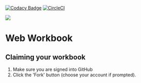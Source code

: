 [![Codacy Badge](https://api.codacy.com/project/badge/Grade/be0cd8c6f8af4400991bd4c45c6029c3)](https://www.codacy.com/app/AustinCodingAcademy/web-workbook?utm_source=github.com&amp;utm_medium=referral&amp;utm_content=AustinCodingAcademy/web-workbook&amp;utm_campaign=Badge_Grade)
[![CircleCI](https://circleci.com/gh/AustinCodingAcademy/web-workbook.svg?style=svg)](https://circleci.com/gh/AustinCodingAcademy/web-workbook)

![](http://static1.squarespace.com/static/538f3fcde4b05c5fecc7a40e/t/538f48a4e4b00d94e8c253b3/1453396632576/?format=400w)

# Web Workbook

## Claiming your workbook
1. Make sure you are signed into GitHub
1. Click the 'Fork' button (choose your account if prompted).
